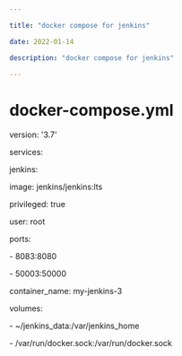 ```yaml
---

title: "docker compose for jenkins"

date: 2022-01-14

description: "docker compose for jenkins"

---
```


# docker-compose.yml

version: '3.7'  

services:  

jenkins:  

image: jenkins/jenkins:lts  

privileged: true  

user: root  

ports:  

\- 8083:8080  

\- 50003:50000  

container_name: my-jenkins-3  

volumes:  

\- ~/jenkins_data:/var/jenkins_home  

\- /var/run/docker.sock:/var/run/docker.sock

